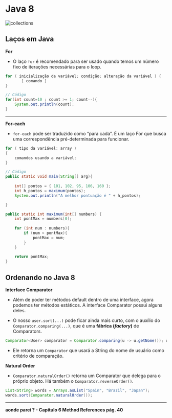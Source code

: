# Java 8
![collections](https://i.postimg.cc/tRdKP7xb/collections-java.png)

## Laços em Java

**For**
- O laço ```for``` é recomendado para ser usado quando temos um número fixo de iterações necessárias para o loop.

```java
for ( inicialização da variável; condição; alteração da variável ) {  
       [ comando ]
}

// Código
for(int count=10 ; count >= 1; count--){
    System.out.println(count);
}
```
---
**For-each**
- ```for-each``` pode ser traduzido como “para cada”. É um laço For que busca uma correspondência pré-determinada para funcionar.

```java
for ( tipo da variável: array ) 
{ 
    comandos usando a variável;
}

// Código
public static void main(String[] arg){
    
    int[] pontos = { 101, 102, 95, 106, 160 };
    int h_pontos = maximum(pontos);
    System.out.println("A melhor pontuação é " + h_pontos);

}

public static int maximum(int[] numbers) {
    int pontMax = numbers[0];
    
    for (int num : numbers){
        if (num > pontMax){
            pontMax = num;
        }
    }
    
    return pontMax;
}
```

## Ordenando no Java 8
**Interface Comparator**
- Além de poder ter métodos default dentro de uma interface, agora podemos ter métodos estáticos. A interface Comparator possui alguns deles.

- O nosso ```user.sort(...)``` pode ficar ainda mais curto, com o auxílio do ```Comparator.comparing(...)```, que é uma **fábrica (*factory*)** de Comparators.
```java
Comparator<User> comparator = Comparator.comparing(u -> u.getNome()); usuarios.sort(comparator);
```
- Ele retorna um ```Comparator``` que usará a String do nome de usuário como critério de comparação.

**Natural Order**
- ```Comparator.naturalOrder()``` retorna um Comparator que delega para o próprio objeto. Há também o ```Comparator.reverseOrder()```.
```java
List<String> words = Arrays.asList("Spain", "Brazil", "Japan");
words.sort(Comparator.naturalOrder());
```
---
**aonde parei ? - Capítulo 6 Method References pág. 40**